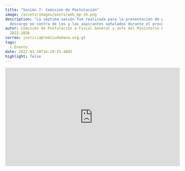 ```yaml
---
title: "Sesión 7: Comisión de Postulación"
image: /assets/images/posts/web_mp-16.png
description: "La séptima sesión fue realizada para la presentación de pruebas de
  descargo en contra de los y las aspirantes señalados durante el proceso. "
autor: Comisión de Postulación a Fiscal General y Jefe del Ministerio Público
  2022-2026
correo: justicia@redciudadana.org.gt
tags:
  - Evento
date: 2022-03-30T16:29:25.480Z
highlight: false
---
```

<iframe width="560" height="315" src="https://www.youtube.com/embed/QKzyOxc9Zzc" title="YouTube video player" frameborder="0" allow="accelerometer; autoplay; clipboard-write; encrypted-media; gyroscope; picture-in-picture" allowfullscreen></iframe>